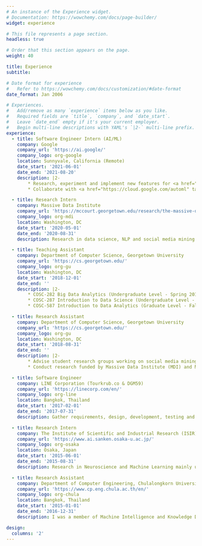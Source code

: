 ```yaml
---
# An instance of the Experience widget.
# Documentation: https://wowchemy.com/docs/page-builder/
widget: experience

# This file represents a page section.
headless: true

# Order that this section appears on the page.
weight: 40

title: Experience
subtitle:

# Date format for experience
#   Refer to https://wowchemy.com/docs/customization/#date-format
date_format: Jan 2006

# Experiences.
#   Add/remove as many `experience` items below as you like.
#   Required fields are `title`, `company`, and `date_start`.
#   Leave `date_end` empty if it's your current employer.
#   Begin multi-line descriptions with YAML's `|2-` multi-line prefix.
experience:
  - title: Software Engineer Intern (AI/ML)
    company: Google
    company_url: 'https://ai.google/'
    company_logo: org-google
    location: Sunnyvale, California (Remote)
    date_start: '2021-06-01'
    date_end: '2021-08-20'
    description: |2-
        * Research, experiment and implement new features for <a href="https://cloud.google.com/products/ai" target="_blank">Google AI products</a> used by millions of people around the world.
        * Collaborate with <a href="https://cloud.google.com/automl" target="_blank">Google AutoML</a>, <a href="https://research.google/teams/cloud-ai/" target="_blank">Google Cloud AI</a> and <a href="https://research.google/teams/brain/" target="_blank">Google Brain</a> teams.

  - title: Research Intern
    company: Massive Data Institute
    company_url: 'https://mccourt.georgetown.edu/research/the-massive-data-institute/'
    company_logo: org-mdi
    location: Washington, DC
    date_start: '2020-05-01'
    date_end: '2020-08-31'
    description: Research in data science, NLP and social media mining focusing on misinformation and fake news in social media. Collaborate with researchers from <a href="https://www.cnn.com/politics" target="_blank">CNN</a> and University of Michigan to conduct and weekly report our analysis about the US election at <a href="https://www.cnn.com/2020/08/16/politics/election-2020-polls-biden-trump-breakthrough/index.html" target="_blank">The Breakthrough</a>.

  - title: Teaching Assistant
    company: Department of Computer Science, Georgetown University
    company_url: 'https://cs.georgetown.edu/'
    company_logo: org-gu
    location: Washington, DC
    date_start: '2018-12-01'
    date_end: ''
    description: |2-
        * COSC-282 Big Data Analytics (Undergraduate Level - Spring 2018)
        * COSC-287 Introduction to Data Science (Undergraduate Level - Fall 2019)
        * COSC-587 Introduction to Data Analytics (Graduate Level - Fall 2021)

  - title: Research Assistant
    company: Department of Computer Science, Georgetown University
    company_url: 'https://cs.georgetown.edu/'
    company_logo: org-gu
    location: Washington, DC
    date_start: '2018-08-31'
    date_end: ''
    description: |2-
        * Advise student research groups working on social media mining projects.
        * Conduct research funded by Massive Data Institute (MDI) and National Science Foundation (NSF).

  - title: Software Engineer
    company: LINE Corporation (Tourkrub.co & DGM59)
    company_url: 'https://linecorp.com/en/'
    company_logo: org-line
    location: Bangkok, Thailand
    date_start: '2017-02-01'
    date_end: '2017-07-31'
    description: Gather requirements, design, development, testing and validation using Ruby on Rails. Successfully developed APIs to reduce back-office operation time by 75% including PDF bill generation, email confirmation, bank account notification for Slack, etc.

  - title: Research Intern
    company: The Institute of Scientific and Industrial Research (ISIR), Osaka University
    company_url: 'https://www.ai.sanken.osaka-u.ac.jp/'
    company_logo: org-osaka
    location: Osaka, Japan
    date_start: '2015-06-01'
    date_end: '2015-08-31'
    description: Research in Neuroscience and Machine Learning mainly using MATLAB and C++. The advisor is Prof. Masayuki Numao. Collaboratively conduct experiments with the Biochemical Lab (Nagai Lab) and develop APIs to collect streaming data from EEG brainwave headset in C++ and apply ML model to evaluate user’s emotions.

  - title: Research Assistant
    company: Department of Computer Engineering, Chulalongkorn University
    company_url: 'https://www.cp.eng.chula.ac.th/en/'
    company_logo: org-chula
    location: Bangkok, Thailand
    date_start: '2015-01-01'
    date_end: '2016-12-31'
    description: I was a member of Machine Intelligence and Knowledge Discovery Lab (MIND Lab) conducting research to solve data science problems in real-world including wind power prediction from power plants (time series), emotion prediction from brain wave (neuroscience and ML/AI) and analysis of course materials (text mining).

design:
  columns: '2'
---
```

